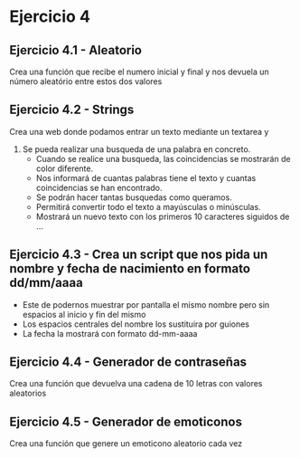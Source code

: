 # Ejercicio 4
## Ejercicio 4.1 - Aleatorio
Crea una función que recibe el numero inicial y final y nos devuela un número aleatório entre estos dos valores
## Ejercicio 4.2 - Strings
Crea una web donde podamos entrar un texto mediante un textarea y 
1. Se pueda realizar una busqueda de una palabra en concreto. 
   - Cuando se realice una busqueda, las coincidencias se mostrarán de color diferente.
   - Nos informará de cuantas palabras tiene el texto y cuantas coincidencias se han encontrado.
   - Se podrán hacer tantas busquedas como queramos.
   - Permitirá convertir todo el texto a mayúsculas o minúsculas.
   - Mostrará un nuevo texto con los primeros 10 caracteres siguidos de ...

## Ejercicio 4.3 - Crea un script que nos pida un nombre y fecha de nacimiento en formato dd/mm/aaaa
- Este de podernos muestrar por pantalla el mismo nombre pero sin espacios al inicio y fin del mismo
- Los espacios centrales del nombre los sustituira por guiones
- La fecha la mostrará con formato dd-mm-aaaa

## Ejercicio 4.4 -  Generador de contraseñas
Crea una función que devuelva una cadena de 10 letras con valores aleatorios

## Ejercicio 4.5 - Generador de emoticonos
Crea una función que genere un emoticono aleatorio cada vez
